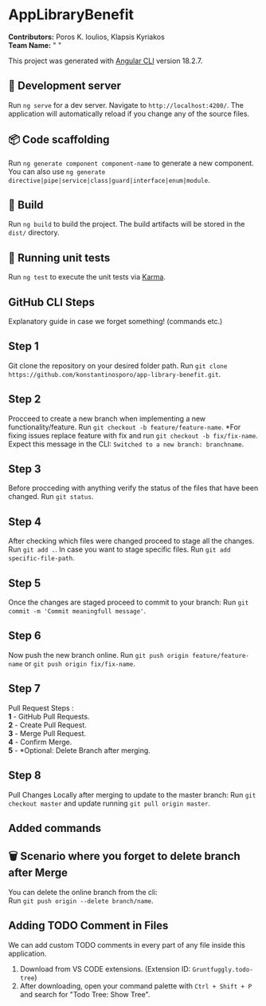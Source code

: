 # AppLibraryBenefit 
**Contributors:** Poros K. Ioulios, Klapsis Kyriakos  
**Team Name:** " "

This project was generated with [Angular CLI](https://github.com/angular/angular-cli) version 18.2.7.

## 🚀 Development server

Run `ng serve` for a dev server. Navigate to `http://localhost:4200/`. The application will automatically reload if you change any of the source files.

## 📦 Code scaffolding

Run `ng generate component component-name` to generate a new component. You can also use `ng generate directive|pipe|service|class|guard|interface|enum|module`.

## 🔨 Build

Run `ng build` to build the project. The build artifacts will be stored in the `dist/` directory.

## 🧪 Running unit tests

Run `ng test` to execute the unit tests via [Karma](https://karma-runner.github.io).

## GitHub CLI Steps 

Explanatory guide in case we forget something! (commands etc.)

## Step 1 

Git clone the repository on your desired folder path. Run `git clone https://github.com/konstantinosporo/app-library-benefit.git`. 

## Step 2 

Procceed to create a new branch when implementing a new functionality/feature. Run `git checkout -b feature/feature-name`.
*For fixing issues replace feature with fix and run `git checkout -b fix/fix-name`.
Expect this message in the CLI: `Switched to a new branch: branchname`.

## Step 3

Before procceding with anything verify the status of the files that have been changed. Run `git status`.

## Step 4

After checking which files were changed proceed to stage all the changes. Run `git add .`.
In case you want to stage specific files. Run `git add specific-file-path`.

## Step 5

Once the changes are staged proceed to commit to your branch: Run `git commit -m 'Commit meaningfull message'`.

## Step 6

Now push the new branch online. Run `git push origin feature/feature-name` or `git push origin fix/fix-name`.

## Step 7 

Pull Request Steps : <br>
**1** - GitHub Pull Requests. <br>
**2** - Create Pull Request. <br>
**3** - Merge Pull Request. <br>
**4** - Confirm Merge.<br>
**5** - *Optional: Delete Branch after merging.

## Step 8

Pull Changes Locally after merging to update to the master branch: Run `git checkout master` and update running `git pull origin master`.

## Added commands

## 🗑️ Scenario where you forget to delete branch after Merge

You can delete the online branch from the cli: <br>
Run `git push origin --delete branch/name`.

## Adding TODO Comment in Files

We can add custom TODO comments in every part of any file inside this application.  
1. Download <TodoTree> from VS CODE extensions. (Extension ID: `Gruntfuggly.todo-tree`)<br>
2. After downloading, open your command palette with `Ctrl + Shift + P` and search for "Todo Tree: Show Tree".